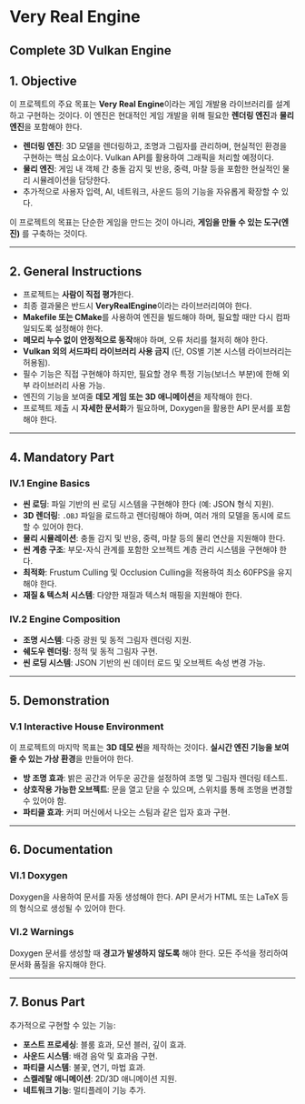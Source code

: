 # Very Real Engine
## Complete 3D Vulkan Engine

## 1. Objective
이 프로젝트의 주요 목표는 **Very Real Engine**이라는 게임 개발용 라이브러리를 설계하고 구현하는 것이다. 이 엔진은 현대적인 게임 개발을 위해 필요한 **렌더링 엔진**과 **물리 엔진**을 포함해야 한다.

- **렌더링 엔진**: 3D 모델을 렌더링하고, 조명과 그림자를 관리하며, 현실적인 환경을 구현하는 핵심 요소이다. Vulkan API를 활용하여 그래픽을 처리할 예정이다.
- **물리 엔진**: 게임 내 객체 간 충돌 감지 및 반응, 중력, 마찰 등을 포함한 현실적인 물리 시뮬레이션을 담당한다.
- 추가적으로 사용자 입력, AI, 네트워크, 사운드 등의 기능을 자유롭게 확장할 수 있다.

이 프로젝트의 목표는 단순한 게임을 만드는 것이 아니라, **게임을 만들 수 있는 도구(엔진)** 를 구축하는 것이다.

---

## 2. General Instructions
- 프로젝트는 **사람이 직접 평가**한다.
- 최종 결과물은 반드시 **VeryRealEngine**이라는 라이브러리여야 한다.
- **Makefile 또는 CMake**를 사용하여 엔진을 빌드해야 하며, 필요할 때만 다시 컴파일되도록 설정해야 한다.
- **메모리 누수 없이 안정적으로 동작**해야 하며, 오류 처리를 철저히 해야 한다.
- **Vulkan 외의 서드파티 라이브러리 사용 금지** (단, OS별 기본 시스템 라이브러리는 허용됨).
- 필수 기능은 직접 구현해야 하지만, 필요할 경우 특정 기능(보너스 부분)에 한해 외부 라이브러리 사용 가능.
- 엔진의 기능을 보여줄 **데모 게임 또는 3D 애니메이션**을 제작해야 한다.
- 프로젝트 제출 시 **자세한 문서화**가 필요하며, Doxygen을 활용한 API 문서를 포함해야 한다.

---

## 4. Mandatory Part
### IV.1 Engine Basics
- **씬 로딩**: 파일 기반의 씬 로딩 시스템을 구현해야 한다 (예: JSON 형식 지원).
- **3D 렌더링**: `.OBJ` 파일을 로드하고 렌더링해야 하며, 여러 개의 모델을 동시에 로드할 수 있어야 한다.
- **물리 시뮬레이션**: 충돌 감지 및 반응, 중력, 마찰 등의 물리 연산을 지원해야 한다.
- **씬 계층 구조**: 부모-자식 관계를 포함한 오브젝트 계층 관리 시스템을 구현해야 한다.
- **최적화**: Frustum Culling 및 Occlusion Culling을 적용하여 최소 60FPS을 유지해야 한다.
- **재질 & 텍스처 시스템**: 다양한 재질과 텍스처 매핑을 지원해야 한다.

### IV.2 Engine Composition
- **조명 시스템**: 다중 광원 및 동적 그림자 렌더링 지원.
- **쉐도우 렌더링**: 정적 및 동적 그림자 구현.
- **씬 로딩 시스템**: JSON 기반의 씬 데이터 로드 및 오브젝트 속성 변경 가능.

---

## 5. Demonstration
### V.1 Interactive House Environment
이 프로젝트의 마지막 목표는 **3D 데모 씬**을 제작하는 것이다. **실시간 엔진 기능을 보여줄 수 있는 가상 환경**을 만들어야 한다.

- **방 조명 효과**: 밝은 공간과 어두운 공간을 설정하여 조명 및 그림자 렌더링 테스트.
- **상호작용 가능한 오브젝트**: 문을 열고 닫을 수 있으며, 스위치를 통해 조명을 변경할 수 있어야 함.
- **파티클 효과**: 커피 머신에서 나오는 스팀과 같은 입자 효과 구현.

---

## 6. Documentation
### VI.1 Doxygen
Doxygen을 사용하여 문서를 자동 생성해야 한다. API 문서가 HTML 또는 LaTeX 등의 형식으로 생성될 수 있어야 한다.

### VI.2 Warnings
Doxygen 문서를 생성할 때 **경고가 발생하지 않도록** 해야 한다. 모든 주석을 정리하여 문서화 품질을 유지해야 한다.

---

## 7. Bonus Part
추가적으로 구현할 수 있는 기능:
- **포스트 프로세싱**: 블룸 효과, 모션 블러, 깊이 효과.
- **사운드 시스템**: 배경 음악 및 효과음 구현.
- **파티클 시스템**: 불꽃, 연기, 마법 효과.
- **스켈레탈 애니메이션**: 2D/3D 애니메이션 지원.
- **네트워크 기능**: 멀티플레이 기능 추가.
